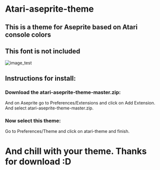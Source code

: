  Atari-aseprite-theme
====================
##  This is a theme for Aseprite based on Atari console colors
## This font is not included

![image_test](https://user-images.githubusercontent.com/76855526/119270660-c56de180-bbcb-11eb-9848-bc2449515e4b.png)

## Instructions for install:

### Download the atari-aseprite-theme-master.zip:  

 And on Aseprite go to Preferences/Extensions and click on Add Extension. And select atari-aseprite-theme-master.zip.

### Now select this theme:

Go to Preferences/Theme and click on atari-theme and finish.

# And chill with your theme. Thanks for download :D

